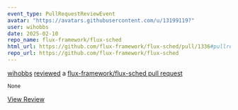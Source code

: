 ```yaml
---
event_type: PullRequestReviewEvent
avatar: "https://avatars.githubusercontent.com/u/13199119?"
user: wihobbs
date: 2025-02-10
repo_name: flux-framework/flux-sched
html_url: https://github.com/flux-framework/flux-sched/pull/1336#pullrequestreview-2606740184
repo_url: https://github.com/flux-framework/flux-sched
---
```


<a href='https://github.com/wihobbs' target='_blank'>wihobbs</a> <a href='https://github.com/flux-framework/flux-sched/pull/1336#pullrequestreview-2606740184' target='_blank'>reviewed</a> a <a href='https://github.com/flux-framework/flux-sched/pull/1336' target='_blank'>flux-framework/flux-sched pull request</a>

<small>None</small>

<a href='https://github.com/flux-framework/flux-sched/pull/1336#pullrequestreview-2606740184' target='_blank'>View Review</a>